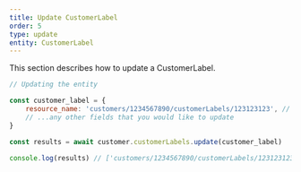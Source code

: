 ```yaml
---
title: Update CustomerLabel
order: 5
type: update
entity: CustomerLabel
---
```


This section describes how to update a CustomerLabel.

```javascript
// Updating the entity

const customer_label = {
    resource_name: 'customers/1234567890/customerLabels/123123123', // The resource_name is required
    // ...any other fields that you would like to update
}

const results = await customer.customerLabels.update(customer_label)

console.log(results) // ['customers/1234567890/customerLabels/123123123']
```
